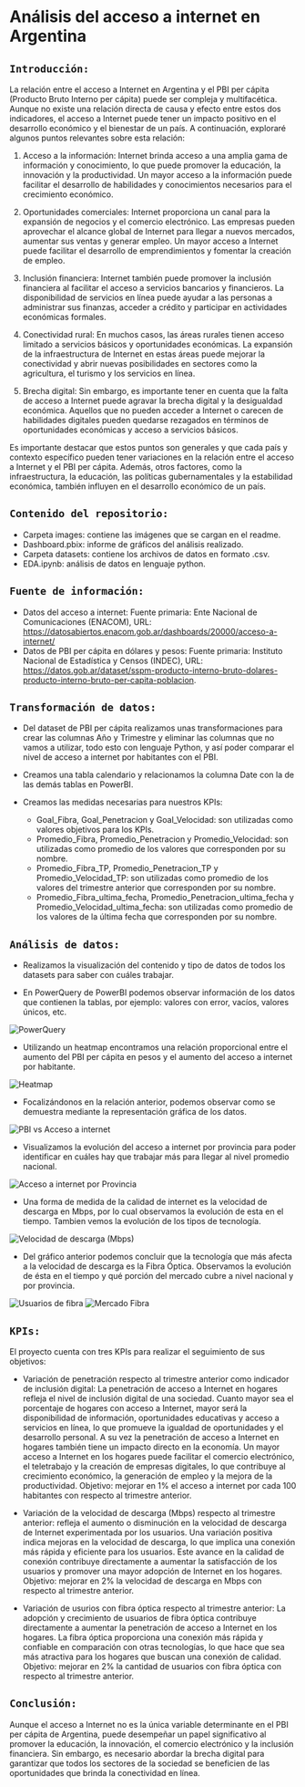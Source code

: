 # **Análisis del acceso a internet en Argentina**

## **`Introducción:`**

La relación entre el acceso a Internet en Argentina y el PBI per cápita (Producto Bruto Interno per cápita) puede ser compleja y multifacética. Aunque no existe una relación directa de causa y efecto entre estos dos indicadores, el acceso a Internet puede tener un impacto positivo en el desarrollo económico y el bienestar de un país. A continuación, exploraré algunos puntos relevantes sobre esta relación:

1. Acceso a la información: Internet brinda acceso a una amplia gama de información y conocimiento, lo que puede promover la educación, la innovación y la productividad. Un mayor acceso a la información puede facilitar el desarrollo de habilidades y conocimientos necesarios para el crecimiento económico.

2. Oportunidades comerciales: Internet proporciona un canal para la expansión de negocios y el comercio electrónico. Las empresas pueden aprovechar el alcance global de Internet para llegar a nuevos mercados, aumentar sus ventas y generar empleo. Un mayor acceso a Internet puede facilitar el desarrollo de emprendimientos y fomentar la creación de empleo.

3. Inclusión financiera: Internet también puede promover la inclusión financiera al facilitar el acceso a servicios bancarios y financieros. La disponibilidad de servicios en línea puede ayudar a las personas a administrar sus finanzas, acceder a crédito y participar en actividades económicas formales.

4. Conectividad rural: En muchos casos, las áreas rurales tienen acceso limitado a servicios básicos y oportunidades económicas. La expansión de la infraestructura de Internet en estas áreas puede mejorar la conectividad y abrir nuevas posibilidades en sectores como la agricultura, el turismo y los servicios en línea.

5. Brecha digital: Sin embargo, es importante tener en cuenta que la falta de acceso a Internet puede agravar la brecha digital y la desigualdad económica. Aquellos que no pueden acceder a Internet o carecen de habilidades digitales pueden quedarse rezagados en términos de oportunidades económicas y acceso a servicios básicos.

Es importante destacar que estos puntos son generales y que cada país y contexto específico pueden tener variaciones en la relación entre el acceso a Internet y el PBI per cápita. Además, otros factores, como la infraestructura, la educación, las políticas gubernamentales y la estabilidad económica, también influyen en el desarrollo económico de un país.

## **`Contenido del repositorio:`**
- Carpeta images: contiene las imágenes que se cargan en el readme.
- Dashboard.pbix: informe de gráficos del análisis realizado.
- Carpeta datasets: contiene los archivos de datos en formato .csv.
- EDA.ipynb: análisis de datos en lenguaje python.

## **`Fuente de información:`**

- Datos del acceso a internet: Fuente primaria: Ente Nacional de Comunicaciones (ENACOM), URL: https://datosabiertos.enacom.gob.ar/dashboards/20000/acceso-a-internet/
- Datos de PBI per cápita en dólares y pesos: Fuente primaria: Instituto Nacional de Estadística y Censos (INDEC), URL: https://datos.gob.ar/dataset/sspm-producto-interno-bruto-dolares-producto-interno-bruto-per-capita-poblacion.

## **`Transformación de datos:`**

- Del dataset de PBI per cápita realizamos unas transformaciones para crear las columnas Año y Trimestre y eliminar las columnas que no vamos a utilizar, todo esto con lenguaje Python, y así poder comparar el nivel de acceso a internet por habitantes con el PBI.

- Creamos una tabla calendario y relacionamos la columna Date con la de las demás tablas en PowerBI.

- Creamos las medidas necesarias para nuestros KPIs:
    + Goal_Fibra, Goal_Penetracion y Goal_Velocidad: son utilizadas como valores objetivos para los KPIs.
    + Promedio_Fibra, Promedio_Penetracion y Promedio_Velocidad: son utilizadas como promedio de los valores que corresponden por su nombre.
    + Promedio_Fibra_TP, Promedio_Penetracion_TP y Promedio_Velocidad_TP: son utilizadas como promedio de los valores del trimestre anterior que corresponden por su nombre.
    + Promedio_Fibra_ultima_fecha, Promedio_Penetracion_ultima_fecha y Promedio_Velocidad_ultima_fecha: son utilizadas como promedio de los valores de la última fecha que corresponden por su nombre.

## **`Análisis de datos:`**

- Realizamos la visualización del contenido y tipo de datos de todos los datasets para saber con cuáles trabajar.

- En PowerQuery de PowerBI podemos observar información de los datos que contienen la tablas, por ejemplo: valores con error, vacíos, valores únicos, etc.

![PowerQuery](./images/powerquery.png)


- Utilizando un heatmap encontramos una relación proporcional entre el aumento del PBI per cápita en pesos y el aumento del acceso a internet por habitante. 

![Heatmap](./images/heatmap.png)

- Focalizándonos en la relación anterior, podemos observar como se demuestra mediante la representación gráfica de los datos.

![PBI vs Acceso a internet](./images/pbivsaccess.png)

- Visualizamos la evolución del acceso a internet por provincia para poder identificar en cuáles hay que trabajar más para llegar al nivel promedio nacional.

![Acceso a internet por Provincia](./images/accessbyprov.png)

- Una forma de medida de la calidad de internet es la velocidad de descarga en Mbps, por lo cual observamos la evolución de esta en el tiempo. Tambien vemos la evolución de los tipos de tecnología.

![Velocidad de descarga (Mbps)](./images/velocidad.png)

- Del gráfico anterior podemos concluir que la tecnología que más afecta a la velocidad de descarga es la Fibra Óptica. Observamos la evolución de ésta en el tiempo y qué porción del mercado cubre a nivel nacional y por provincia.

![Usuarios de fibra](./images/fibra_usuarios.png)
![Mercado Fibra](./images/fibra_mercado.png)





## **`KPIs:`**

El proyecto cuenta con tres KPIs para realizar el seguimiento de sus objetivos:

- Variación de penetración respecto al trimestre anterior como indicador de inclusión digital: La penetración de acceso a Internet en hogares refleja el nivel de inclusión digital de una sociedad. Cuanto mayor sea el porcentaje de hogares con acceso a Internet, mayor será la disponibilidad de información, oportunidades educativas y acceso a servicios en línea, lo que promueve la igualdad de oportunidades y el desarrollo personal. A su vez la penetración de acceso a Internet en hogares también tiene un impacto directo en la economía. Un mayor acceso a Internet en los hogares puede facilitar el comercio electrónico, el teletrabajo y la creación de empresas digitales, lo que contribuye al crecimiento económico, la generación de empleo y la mejora de la productividad. Objetivo: mejorar en 1% el acceso a internet por cada 100 habitantes con respecto al trimestre anterior.

- Variación de la velocidad de descarga (Mbps) respecto al trimestre anterior: refleja el aumento o disminución en la velocidad de descarga de Internet experimentada por los usuarios. Una variación positiva indica mejoras en la velocidad de descarga, lo que implica una conexión más rápida y eficiente para los usuarios. Este avance en la calidad de conexión contribuye directamente a aumentar la satisfacción de los usuarios y promover una mayor adopción de Internet en los hogares. Objetivo: mejorar en 2% la velocidad de descarga en Mbps con respecto al trimestre anterior.

- Variación de usurios con fibra óptica respecto al trimestre anterior: La adopción y crecimiento de usuarios de fibra óptica contribuye directamente a aumentar la penetración de acceso a Internet en los hogares. La fibra óptica proporciona una conexión más rápida y confiable en comparación con otras tecnologías, lo que hace que sea más atractiva para los hogares que buscan una conexión de calidad. Objetivo: mejorar en 2% la cantidad de usuarios con fibra óptica con respecto al trimestre anterior.

## **`Conclusión:`**

Aunque el acceso a Internet no es la única variable determinante en el PBI per cápita de Argentina, puede desempeñar un papel significativo al promover la educación, la innovación, el comercio electrónico y la inclusión financiera. Sin embargo, es necesario abordar la brecha digital para garantizar que todos los sectores de la sociedad se beneficien de las oportunidades que brinda la conectividad en línea.